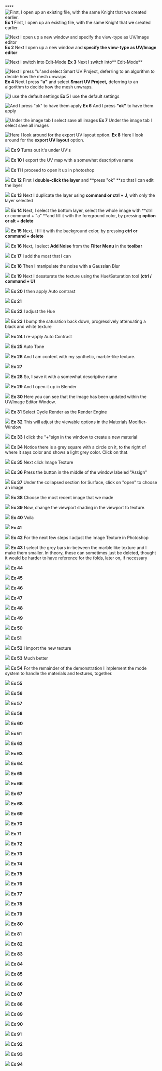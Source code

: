 ****![First, I open up an existing file, with the same Knight that we created earlier.](/assets/set_1.png)
**Ex 1**
First, I open up an existing file, with the same Knight that we created earlier.

![Next I open up a new window and specify the view-type as UV/Image editor](/assets/set_2.png)
**Ex 2**
Next I open up a new window and **specify the view-type as UV/Image editor**

![Next I switch into Edit-Mode](/assets/set_3.png)
**Ex 3**
Next I switch into** Edit-Mode**

![Next I press "u"and select Smart UV Project, deferring to an algorithm to decide how the mesh unwraps.](/assets/set_4.png)
**Ex 4**
Next I press **"u"** and select **Smart UV Project,** deferring to an algorithm to decide how the mesh unwraps.

![I use the default settings](/assets/set_5.png)
**Ex 5**
I use the default settings

![And I press "ok" to have them apply](/assets/set_6.png)
**Ex 6**
And I press **"ok"** to have them apply

![Under the image tab I select save all images](/assets/set_7.png)
**Ex 7**
Under the image tab I select save all images

![Here I look around for the export UV layout option.](/assets/set_8.png)
**Ex 8**
Here I look around for the **export UV layout** option.

![](/assets/set_9.png)
**Ex 9**
Turns out it's under UV's

![](/assets/set_10.png)
**Ex 10**
I export the UV map with a somewhat descriptive name

![](/assets/set_11.png)
**Ex 11**
I proceed to open it up in photoshop 

![](/assets/set_12.png)
**Ex 12**
First I **double-click the layer** and **press "ok" **so that I can edit the layer

![](/assets/set_13.png)
**Ex 13** 
Next I duplicate the layer using **command or ctrl + J**, with only the layer selected

![](/assets/set_14.png)
**Ex 14** 
Next, I select the bottom layer, select the whole image with **ctrl or command + "a" **and fill it with the foreground color, by pressing **option or alt + delete**

![](/assets/set_15.png)
**Ex 15**
Next, I fill it with the background color, by pressing **ctrl or command + delete**

![](/assets/set_16.png)
**Ex 16**
Next, I select **Add Noise** from the **Filter Menu** in the **toolbar**

![](/assets/set_17.png)
**Ex 17**
I add the most that I can

![](/assets/set_18.png)
**Ex 18**
Then I manipulate the noise with a Gaussian Blur

![](/assets/set_19.png)
**Ex 19**
Next I desaturate the texture using the Hue/Saturation tool **(ctrl / command + U)**

![](/assets/set_20.png)
**Ex 20**
I then apply Auto contrast

![](/assets/set_21.png)
**Ex 21**

![](/assets/set_22.png)
**Ex 22**
I adjust the Hue

![](/assets/set_23.png)
**Ex 23**
I bump the saturation back down, progressively attenuating a black and white texture

![](/assets/set_24.png)
**Ex 24**
I re-apply Auto Contrast

![](/assets/set_25.png)
**Ex 25**
Auto Tone

![](/assets/set_26.png)
**Ex 26**
And I am content with my synthetic, marble-like texture.

![](/assets/set_27.png)
**Ex 27**

![](/assets/set_28.png)
**Ex 28**
So, I save it with a somewhat descriptive name

![](/assets/set_29.png)
**Ex 29**
And I open it up in Blender

![](/assets/set_30.png)
**Ex 30**
Here you can see that the image has been updated within the UV/Image Editor Window.

![](/assets/set_31.png)
**Ex 31**
Select Cycle Render as the Render Engine

![](/assets/set_32.png)
**Ex 32**
This will adjust the viewable options in the Materials Modifier-Window

![](/assets/set_33.png)
**Ex 33**
I click the "+"sign in the window to create a new material

![](/assets/set_34.png)
**Ex 34**
Notice there is a grey square with a circle on it, to the right of where it says color and shows a light grey color. Click on that.

![](/assets/set_36.png)
**Ex 35**
Next click Image Texture

![](/assets/set_37.png)
**Ex 36**
Press the button in the middle of the window labeled "Assign"

![](/assets/set_38.png)
**Ex 37**
Under the collapsed section for Surface, click on "open" to choose an image

![](/assets/set_39.png)
**Ex 38**
Choose the most recent image that we made

![](/assets/set_40.png)
**Ex 39**
Now, change the viewport shading in the viewport to texture.

![](/assets/set_41.png)
**Ex 40**
Voila

![](/assets/set_42.png)
**Ex 41**

![](/assets/set_43.png)
**Ex 42**
For the next few steps I adjust the Image Texture in Photoshop

![](/assets/set_44.png)
**Ex 43**
I select the grey bars in-between the marble like texture and I make them smaller. In theory, these can sometimes just be deleted, thought it would be harder to have reference for the folds, later on, if necessary

![](/assets/set_45.png)
**Ex 44**

![](/assets/set_46.png)
**Ex 45**

![](/assets/set_47.png)
**Ex 46**

![](/assets/set_48.png)
**Ex 47**

![](/assets/set_49.png)
**Ex 48**

![](/assets/set_50.png)
**Ex 49**

![](/assets/set_51.png)
**Ex 50**

![](/assets/set_52.png)
**Ex 51**

![](/assets/set_53.png)
**Ex 52**
I import the new texture

![](/assets/set_54.png)
**Ex 53**
Much better

![](/assets/set_55.png)
**Ex 54**
For the remainder of the demonstration I implement the mode system to handle the materials and textures, together.

![](/assets/set_56.png)
**Ex 55**

![](/assets/set_57.png)
**Ex 56**

![](/assets/set_58.png)
**Ex 57**

![](/assets/set_59.png)
**Ex 58**

![](/assets/set_60.png)
**Ex 60**

![](/assets/set_71.png)
**Ex 61**

![](/assets/set_72.png)
**Ex 62**

![](/assets/set_73.png)
**Ex 63**

![](/assets/set_74.png)
**Ex 64**

![](/assets/set_75.png)
**Ex 65**

![](/assets/set_76.png)
**Ex 66**

![](/assets/set_77.png)
**Ex 67**

![](/assets/set_78.png)
**Ex 68**

![](/assets/set_79.png)
**Ex 69**

![](/assets/set_80.png)
**Ex 70**

![](/assets/set_81.png)
**Ex 71**

![](/assets/set_82.png)
**Ex 72**

![](/assets/set_83.png)
**Ex 73**

![](/assets/set_84.png)
**Ex 74**

![](/assets/set_85.png)
**Ex 75**

![](/assets/set_86.png)
**Ex 76**

![](/assets/set_87.png)
**Ex 77**

![](/assets/set_88.png)
**Ex 78**

![](/assets/set_89.png)
**Ex 79**

![](/assets/set_90.png)
**Ex 80**

![](/assets/set_91.png)
**Ex 81**

![](/assets/set_92.png)
**Ex 82**

![](/assets/set_93.png)
**Ex 83**

![](/assets/set_94.png)
**Ex 84**

![](/assets/set_95.png)
**Ex 85**

![](/assets/set_96.png)
**Ex 86**

![](/assets/set_97.png)
**Ex 87**

![](/assets/set_98.png)
**Ex 88**

![](/assets/set_99.png)
**Ex 89**

![](/assets/set_100.png)
**Ex 90**

![](/assets/set_101.png)
**Ex 91**

![](/assets/set_102.png)
**Ex 92**

![](/assets/set_103.png)
**Ex 93**

![](/assets/set_104.png)
**Ex 94**



